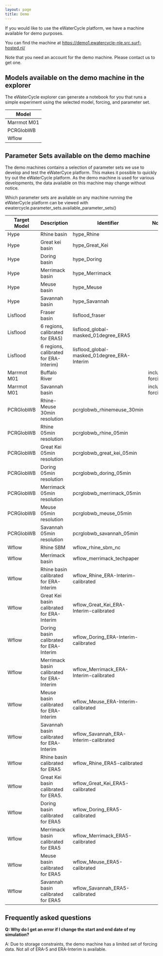 ```yaml
---
layout: page
title: Demo
---
```


If you would like to use the eWaterCycle platform, we have a machine available for demo purposes.

You can find the machine at https://demo1.ewatercycle-nle.src.surf-hosted.nl/

Note that you need an account for the demo machine. Please contact us to get one.


## Models available on the demo machine in the explorer

The eWaterCycle explorer can generate a notebook for you that runs a simple experiment using the selected model, forcing, and parameter set.

| Model |
| ----- |
| Marrmot M01 |
| PCRGlobWB |
| Wflow |

## Parameter Sets available on the demo machine

The demo machines contains a selection of parameter sets we use to develop and test the eWaterCyce platform. This makes it possible to quickly try out the eWaterCycle platform. As the demo machine is used for various developments, the data available on this machine may change without notice.

Which parameter sets are available on any machine running the eWaterCycle platform can be viewed with ewatercycle.parameter_sets.available_parameter_sets()

| Target Model  | Description                                | Identifier                                  | Note |
| ------------- | ------------------------------------------ | ------------------------------------------- | ---- |
| Hype          | Rhine basin                                | hype_Rhine                                  |
| Hype          | Great kei basin                            | hype_Great_Kei                              |
| Hype          | Doring basin                               | hype_Doring                                 |
| Hype          | Merrimack basin                            | hype_Merrimack                              |
| Hype          | Meuse basin                                | hype_Meuse                                  |
| Hype          | Savannah basin                             | hype_Savannah                               |
| Lisflood      | Fraser basin                               | lisflood_fraser                             |
| Lisflood      | 6 regions, calibrated for ERA5)            | lisflood_global-masked_01degree_ERA5        |
| Lisflood      | 6 regions, calibrated for ERA-Interim)     | lisflood_global-masked_01degree_ERA-Interim |
| Marrmot M01   | Buffalo River                              |                                             | includes forcing |
| Marrmot M01   | Savannah basin                             |                                             | includes forcing |
| PCRGlobWB     | Rhine-Meuse 30min resolution               | pcrglobwb_rhinemeuse_30min                  |
| PCRGlobWB     | Rhine 05min resolution                     | pcrglobwb_rhine_05min                       |
| PCRGlobWB     | Great Kei 05min resolution                 | pcrglobwb_great_kei_05min                   |
| PCRGlobWB     | Doring 05min resolution                    | pcrglobwb_doring_05min                      |
| PCRGlobWB     | Merrimack 05min resolution                 | pcrglobwb_merrimack_05min                   |
| PCRGlobWB     | Meuse 05min resolution                     | pcrglobwb_meuse_05min                       |
| PCRGlobWB     | Savannah 05min resolution                  | pcrglobwb_savannah_05min                    |
| Wflow         | Rhine SBM                                  | wflow_rhine_sbm_nc                          |
| Wflow         | Merrimack basin                            | wflow_merrimack_techpaper                   |
| Wflow         | Rhine basin calibrated for ERA-Interim     | wflow_Rhine_ERA-Interim-calibrated          |
| Wflow         | Great Kei basin calibrated for ERA-Interim | wflow_Great_Kei_ERA-Interim-calibrated      |
| Wflow         | Doring basin calibrated for ERA-Interim    | wflow_Doring_ERA-Interim-calibrated         |
| Wflow         | Merrimack basin calibrated for ERA-Interim | wflow_Merrimack_ERA-Interim-calibrated      |
| Wflow         | Meuse basin calibrated for ERA-Interim     | wflow_Meuse_ERA-Interim-calibrated          |
| Wflow         | Savannah basin calibrated for ERA-Interim  | wflow_Savannah_ERA-Interim-calibrated       |
| Wflow         | Rhine basin calibrated for ERA5            | wflow_Rhine_ERA5-calibrated                 |
| Wflow         | Great Kei basin calibrated for ERA5.       | wflow_Great_Kei_ERA5-calibrated             |
| Wflow         | Doring basin calibrated for ERA5           | wflow_Doring_ERA5-calibrated                |
| Wflow         | Merrimack basin calibrated for ERA5        | wflow_Merrimack_ERA5-calibrated             |
| Wflow         | Meuse basin calibrated for ERA5            | wflow_Meuse_ERA5-calibrated                 |
| Wflow         | Savannah basin calibrated for ERA5         | wflow_Savannah_ERA5-calibrated              |







## Frequently asked questions

**Q: Why do I get an error if I change the start and end date of my simulation?**

A: Due to storage constraints, the demo machine has a limited set of forcing data. Not all of ERA-5 and ERA-Interim is available.

